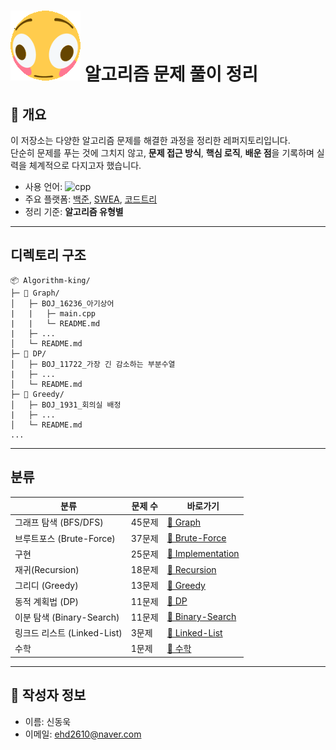 # ![alt text](./images/flip.gif) 알고리즘 문제 풀이 정리

## 👋 개요
이 저장소는 다양한 알고리즘 문제를 해결한 과정을 정리한 레퍼지토리입니다.  
단순히 문제를 푸는 것에 그치지 않고, **문제 접근 방식**, **핵심 로직**, **배운 점**을 기록하며 실력을 체계적으로 다지고자 했습니다.

- 사용 언어: ![cpp](https://img.shields.io/badge/C++-00599C?style=flat-square&logo=C%2B%2B&logoColor=white)
- 주요 플랫폼: [백준](https://www.acmicpc.net/), [SWEA](https://swexpertacademy.com/main/main.do), [코드트리](https://www.codetree.ai/ko/trail-info)
- 정리 기준: **알고리즘 유형별**

---

## 디렉토리 구조

```
📦 Algorithm-king/
├─ 📁 Graph/
│   ├─ BOJ_16236_아기상어
|   |   ├─ main.cpp
|   |   └─ README.md
|   ├─ ...
│   └─ README.md
├─ 📁 DP/
│   ├─ BOJ_11722_가장 긴 감소하는 부분수열
|   ├─ ...
│   └─ README.md
├─ 📁 Greedy/
│   ├─ BOJ_1931_회의실 배정
|   ├─ ...
│   └─ README.md
...
```

---

## 분류

| 분류 | 문제 수 | 바로가기 |
|------|---------|----------|
| 그래프 탐색 (BFS/DFS) | 45문제 | [📁 Graph](./Graph/) |
| 브루트포스 (Brute-Force) | 37문제 | [📁 Brute-Force](./Brute-Force/) |
| 구현 | 25문제 | [📁 Implementation](./구현/) |
| 재귀(Recursion) | 18문제 | [📁 Recursion](./Recursion/) |
| 그리디 (Greedy) | 13문제 | [📁 Greedy](./Greedy/) |
| 동적 계획법 (DP) | 11문제 | [📁 DP](./DP/) |
| 이분 탐색 (Binary-Search) | 11문제 | [📁 Binary-Search](./Binary-Search/) |
| 링크드 리스트 (Linked-List) | 3문제 | [📁 Linked-List](./Linked-List/) |
| 수학 | 1문제 | [📁 수학](./수학/) |

---

## 📌 작성자 정보

- 이름: 신동욱
- 이메일: [ehd2610@naver.com](mailto:ehd2610@naver.com)
